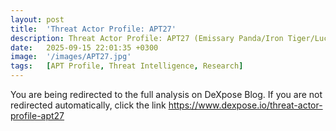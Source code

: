 ```yaml
---
layout: post
title:  'Threat Actor Profile: APT27'
description: Threat Actor Profile: APT27 (Emissary Panda/Iron Tiger/Lucky Mouse) — research published on DeXpose blog
date:   2025-09-15 22:01:35 +0300
image:  '/images/APT27.jpg'
tags:   [APT Profile, Threat Intelligence, Research]
---
```


<html>
  <head>
    <meta http-equiv="refresh" content="3; url=https://www.dexpose.io/threat-actor-profile-apt27">
  </head>
  <body>
    <p>You are being redirected to the full analysis on DeXpose Blog. If you are not redirected automatically, click the link <a href="https://www.dexpose.io/threat-actor-profile-apt27" target="_blank" rel="noopener noreferrer">https://www.dexpose.io/threat-actor-profile-apt27</a></p>
  </body>
</html>